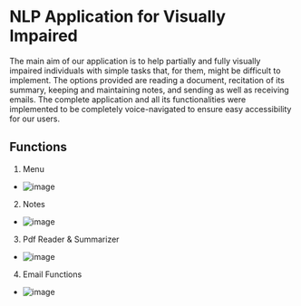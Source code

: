 # NLP Application for Visually Impaired

The main aim of our application is to help partially and fully visually impaired individuals with simple tasks that, for them, might be difficult to implement. The options provided are reading a document, recitation of its summary, keeping and maintaining notes, and sending as well as receiving emails. The complete application and all its functionalities were implemented to be completely voice-navigated to ensure easy accessibility for our users.
## Functions
1. Menu
- ![image](https://github.com/user-attachments/assets/a4595fe8-0145-402c-9e44-afa7c8ddd0c6)

2. Notes
- ![image](https://github.com/user-attachments/assets/21f63f01-c79c-4cc3-a672-7430fb863714)

3. Pdf Reader & Summarizer
- ![image](https://github.com/user-attachments/assets/343eca38-9987-430f-8883-cfd9f2699881)

4. Email Functions
- ![image](https://github.com/user-attachments/assets/30ff29a4-6247-4423-87fc-569f6b12ab6c)

